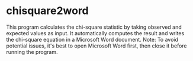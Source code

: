 # chisquare2word
This program calculates the chi-square statistic by taking observed and expected values as input. It automatically computes the result and writes the chi-square equation in a Microsoft Word document.  Note: To avoid potential issues, it's best to open Microsoft Word first, then close it before running the program.
